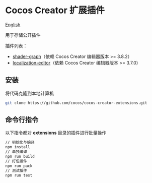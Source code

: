 # Cocos Creator 扩展插件

[English](./README.MD)

用于存储公开插件

插件列表：

- [shader-graph](extensions/shader-graph/README.zh-CN.md)（依赖 Cocos Creator 编辑器版本 >= 3.8.2）
- [localization-editor](./extensions/localization-editor/README.zh-CN.md)（依赖 Cocos Creator 编辑器版本 >= 3.7.0）

## 安装

将代码克隆到本地计算机[]()

```bash
git clone https://github.com/cocos/cocos-creator-extensions.git
```

## 命令行指令

以下指令都对 **extensions** 目录的插件进行批量操作

```bash
// 初始化与编译
npm install
// 单独编译
npm run build
// 打包插件
npm run pack 
// 测试插件
npm run test 
```
